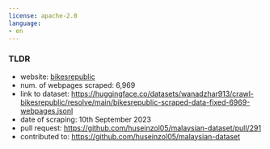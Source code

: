 ```yaml
---
license: apache-2.0
language:
- en
---
```

### TLDR

- website: [bikesrepublic](https://www.bikesrepublic.com/)
- num. of webpages scraped: 6,969
- link to dataset: https://huggingface.co/datasets/wanadzhar913/crawl-bikesrepublic/resolve/main/bikesrepublic-scraped-data-fixed-6969-webpages.jsonl
- date of scraping: 10th September 2023
- pull request: https://github.com/huseinzol05/malaysian-dataset/pull/291
- contributed to: https://github.com/huseinzol05/malaysian-dataset